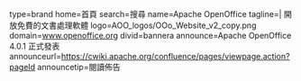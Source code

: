 type=brand
home=首頁
search=搜尋
name=Apache OpenOffice 
tagline=| 開放免費的文書處理軟體
logo=AOO_logos/OOo_Website_v2_copy.png
domain=www.openoffice.org
divid=bannera
announce=Apache OpenOffice 4.0.1 正式發表
announceurl=https://cwiki.apache.org/confluence/pages/viewpage.action?pageId
announcetip=閱讀佈告
~~~~~~

